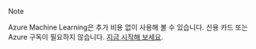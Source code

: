 > [!NOTE]
> Azure Machine Learning은 추가 비용 없이 사용해 볼 수 있습니다. 신용 카드 또는 Azure 구독이 필요하지 않습니다. <a href="https://studio.azureml.net/?selectAccess=true&o=2" target="_blank">지금 시작해 보세요</a>.
> 
> 


